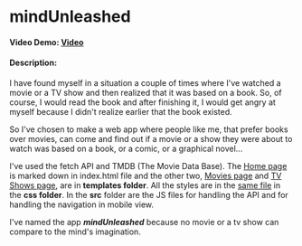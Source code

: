 # mindUnleashed
#### Video Demo:  [Video](https://www.youtube.com/watch?v=Ks9pp7d6aKs)
#### Description:
I have found myself in a situation a couple of times where I've watched a movie or a TV show and then realized that it was based on a book. So, of course, I would read the book and after finishing it, I would get angry at myself because I didn't realize earlier that the book existed.

So I've chosen to make a web app where people like me, that prefer books over movies, can come and find out if a movie or a show they were about to watch was based on a book, or a comic, or a graphical novel...

I've used the fetch API and TMDB (The Movie Data Base). The [Home page](index.html) is marked down in index.html file and the other two, [Movies page](templates/movies.html) and [TV Shows page](templates/shows.html), are in **templates folder**. All the styles are in the [same file](css/main.css) in the **css folder**.
In the **src** folder are the JS files for handling the API and for handling the navigation in mobile view.

I've named the app ***mindUnleashed*** because no movie or a tv show can compare to the mind's imagination.